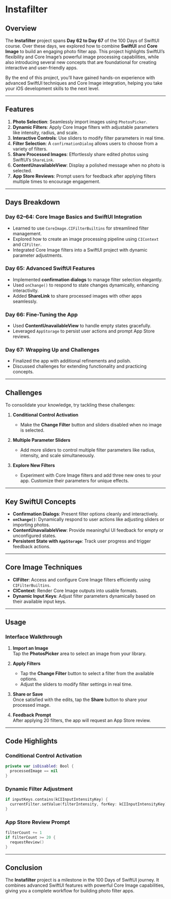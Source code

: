 # Instafilter

## Overview  

The **Instafilter** project spans **Day 62 to Day 67** of the 100 Days of SwiftUI course. Over these days, we explored how to combine **SwiftUI** and **Core Image** to build an engaging photo filter app. This project highlights SwiftUI’s flexibility and Core Image’s powerful image processing capabilities, while also introducing several new concepts that are foundational for creating interactive and user-friendly apps.  

By the end of this project, you’ll have gained hands-on experience with advanced SwiftUI techniques and Core Image integration, helping you take your iOS development skills to the next level.  

---  

## Features  

1. **Photo Selection**: Seamlessly import images using `PhotosPicker`.  
2. **Dynamic Filters**: Apply Core Image filters with adjustable parameters like intensity, radius, and scale.  
3. **Interactive Controls**: Use sliders to modify filter parameters in real time.  
4. **Filter Selection**: A `confirmationDialog` allows users to choose from a variety of filters.  
5. **Share Processed Images**: Effortlessly share edited photos using SwiftUI’s `ShareLink`.  
6. **ContentUnavailableView**: Display a polished message when no photo is selected.  
7. **App Store Reviews**: Prompt users for feedback after applying filters multiple times to encourage engagement.  

---  

## Days Breakdown  

### **Day 62–64**: Core Image Basics and SwiftUI Integration

- Learned to use `CoreImage.CIFilterBuiltins` for streamlined filter management.  
- Explored how to create an image processing pipeline using `CIContext` and `CIFilter`.  
- Integrated Core Image filters into a SwiftUI project with dynamic parameter adjustments.  

### **Day 65**: Advanced SwiftUI Features

- Implemented **confirmation dialogs** to manage filter selection elegantly.  
- Used `onChange()` to respond to state changes dynamically, enhancing interactivity.  
- Added **ShareLink** to share processed images with other apps seamlessly.  

### **Day 66**: Fine-Tuning the App

- Used **ContentUnavailableView** to handle empty states gracefully.  
- Leveraged `AppStorage` to persist user actions and prompt App Store reviews.  

### **Day 67**: Wrapping Up and Challenges

- Finalized the app with additional refinements and polish.  
- Discussed challenges for extending functionality and practicing concepts.  

---  

## Challenges  

To consolidate your knowledge, try tackling these challenges:  

1. **Conditional Control Activation**  
   - Make the **Change Filter** button and sliders disabled when no image is selected.  

2. **Multiple Parameter Sliders**  
   - Add more sliders to control multiple filter parameters like radius, intensity, and scale simultaneously.  

3. **Explore New Filters**  
   - Experiment with Core Image filters and add three new ones to your app. Customize their parameters for unique effects.  

---  

## Key SwiftUI Concepts  

- **Confirmation Dialogs**: Present filter options cleanly and interactively.  
- **`onChange()`**: Dynamically respond to user actions like adjusting sliders or importing photos.  
- **ContentUnavailableView**: Provide meaningful UI feedback for empty or unconfigured states.  
- **Persistent State with `AppStorage`**: Track user progress and trigger feedback actions.  

---  

## Core Image Techniques  

- **CIFilter**: Access and configure Core Image filters efficiently using `CIFilterBuiltins`.  
- **CIContext**: Render Core Image outputs into usable formats.  
- **Dynamic Input Keys**: Adjust filter parameters dynamically based on their available input keys.  

---  

## Usage  

### Interface Walkthrough  

1. **Import an Image**  
   Tap the **PhotosPicker** area to select an image from your library.  

2. **Apply Filters**  
   - Tap the **Change Filter** button to select a filter from the available options.  
   - Adjust the sliders to modify filter settings in real time.  

3. **Share or Save**  
   Once satisfied with the edits, tap the **Share** button to share your processed image.  

4. **Feedback Prompt**  
   After applying 20 filters, the app will request an App Store review.  

---  

## Code Highlights  

### Conditional Control Activation

```swift  
private var isDisabled: Bool {  
  processedImage == nil  
}  
```  

### Dynamic Filter Adjustment

```swift  
if inputKeys.contains(kCIInputIntensityKey) {  
  currentFilter.setValue(filterIntensity, forKey: kCIInputIntensityKey)  
}  
```  

### App Store Review Prompt

```swift  
filterCount += 1  
if filterCount >= 20 {  
  requestReview()  
}  
```  

---  

## Conclusion  

The **Instafilter** project is a milestone in the 100 Days of SwiftUI journey. It combines advanced SwiftUI features with powerful Core Image capabilities, giving you a complete workflow for building photo filter apps.
